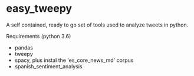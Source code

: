 # easy_tweepy
A self contained, ready to go set of tools used to analyze tweets in python.

Requirements (python 3.6)
- pandas
- tweepy
- spacy, plus instal the 'es_core_news_md' corpus
- spanish_sentiment_analysis

